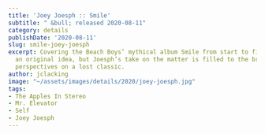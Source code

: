 ```yaml
---
title: 'Joey Joesph :: Smile'
subtitle: " &bull; released 2020-08-11"
category: details
publishDate: '2020-08-11'
slug: smile-joey-joesph
excerpt: Covering the Beach Boys’ mythical album Smile from start to finish is not
  an original idea, but Joesph’s take on the matter is filled to the brim with inventive
  perspectives on a lost classic.
author: jclacking
image: "~/assets/images/details/2020/joey-joesph.jpg"
tags:
- The Apples In Stereo
- Mr. Elevator
- Self
- Joey Joesph
---
```


